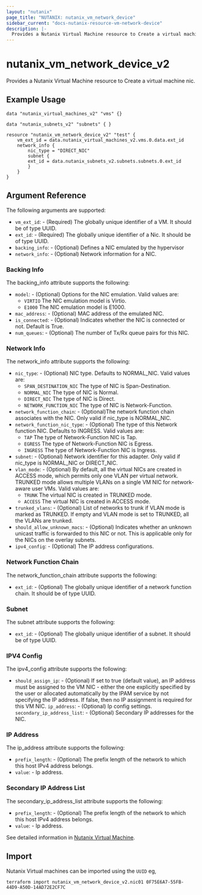 ```yaml
---
layout: "nutanix"
page_title: "NUTANIX: nutanix_vm_network_device"
sidebar_current: "docs-nutanix-resource-vm-network-device"
description: |-
  Provides a Nutanix Virtual Machine resource to Create a virtual machine nic.
---
```


# nutanix_vm_network_device_v2

Provides a Nutanix Virtual Machine resource to Create a virtual machine nic.

## Example Usage

```hcl
data "nutanix_virtual_machines_v2" "vms" {}

data "nutanix_subnets_v2" "subnets" { }

resource "nutanix_vm_network_device_v2" "test" {
    vm_ext_id = data.nutanix_virtual_machines_v2.vms.0.data.ext_id
    network_info {
        nic_type = "DIRECT_NIC"
        subnet {
        ext_id = data.nutanix_subnets_v2.subnets.subnets.0.ext_id
        }
    }
}

```

## Argument Reference

The following arguments are supported:

* `vm_ext_id`: - (Required) The globally unique identifier of a VM. It should be of type UUID.
* `ext_id`: - (Required) The globally unique identifier of a Nic. It should be of type UUID.
* `backing_info`: - (Optional) Defines a NIC emulated by the hypervisor
* `network_info`: - (Optional) Network information for a NIC.

### Backing Info

The backing_info attribute supports the following:

* `model`: - (Optional) Options for the NIC emulation.
  Valid values are:
    - `VIRTIO` The NIC emulation model is Virtio.
    - `E1000` The NIC emulation model is E1000.
* `mac_address`: - (Optional) MAC address of the emulated NIC.
* `is_connected`: - (Optional) Indicates whether the NIC is connected or not. Default is True.
* `num_queues`: - (Optional) The number of Tx/Rx queue pairs for this NIC.

### Network Info

The network_info attribute supports the following:

* `nic_type`: - (Optional) NIC type.
  Defaults to NORMAL_NIC.
  Valid values are:
    - `SPAN_DESTINATION_NIC` The type of NIC is Span-Destination.
    - `NORMAL_NIC` The type of NIC is Normal.
    - `DIRECT_NIC` The type of NIC is Direct.
    - `NETWORK_FUNCTION_NIC` The type of NIC is Network-Function.
* `network_function_chain`: - (Optional)The network function chain associates with the NIC. Only valid if nic_type is NORMAL_NIC.
* `network_function_nic_type`: - (Optional) The type of this Network function NIC.
  Defaults to INGRESS.
  Valid values are:
    - `TAP` The type of Network-Function NIC is Tap.
    - `EGRESS` The type of Network-Function NIC is Egress.
    - `INGRESS` The type of Network-Function NIC is Ingress.
* `subnet`: - (Optional) Network identifier for this adapter. Only valid if nic_type is NORMAL_NIC or DIRECT_NIC.
* `vlan_mode`: - (Optional) By default, all the virtual NICs are created in ACCESS mode, which permits only one VLAN per virtual network. TRUNKED mode allows multiple VLANs on a single VM NIC for network-aware user VMs.
  Valid values are:
    - `TRUNK` The virtual NIC is created in TRUNKED mode.
    - `ACCESS` The virtual NIC is created in ACCESS mode.
* `trunked_vlans`: - (Optional) List of networks to trunk if VLAN mode is marked as TRUNKED. If empty and VLAN mode is set to TRUNKED, all the VLANs are trunked.
* `should_allow_unknown_macs`: - (Optional) Indicates whether an unknown unicast traffic is forwarded to this NIC or not. This is applicable only for the NICs on the overlay subnets.
* `ipv4_config`: - (Optional) The IP address configurations.

### Network Function Chain

The network_function_chain attribute supports the following:

* `ext_id`: - (Optional) The globally unique identifier of a network function chain. It should be of type UUID.

### Subnet

The subnet attribute supports the following:

* `ext_id`: - (Optional) The globally unique identifier of a subnet. It should be of type UUID.

### IPV4 Config

The ipv4_config attribute supports the following:

* `should_assign_ip`: - (Optional) If set to true (default value), an IP address must be assigned to the VM NIC - either the one explicitly specified by the user or allocated automatically by the IPAM service by not specifying the IP address. If false, then no IP assignment is required for this VM NIC.
  `ip_address`: - (Optional) Ip config settings.
  `secondary_ip_address_list`: - (Optional) Secondary IP addresses for the NIC.

### IP Address

The ip_address attribute supports the following:

* `prefix_length`: - (Optional) The prefix length of the network to which this host IPv4 address belongs.
* `value`: - Ip address.

### Secondary IP Address List

The secondary_ip_address_list attribute supports the following:

* `prefix_length`: - (Optional) The prefix length of the network to which this host IPv4 address belongs.
* `value`: - Ip address.

See detailed information in [Nutanix Virtual Machine](https://developers.nutanix.com/api-reference?namespace=vmm&version=v4.0.b1).

## Import
Nutanix Virtual machines can be imported using the `UUID` eg,

`
terraform import nutanix_vm_network_device_v2.nic01 0F75E6A7-55FB-44D9-A50D-14AD72E2CF7C
`